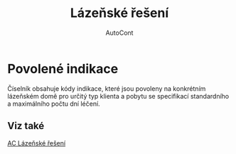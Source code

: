 ﻿---
    title: "Lázeňské řešení"
    author: AutoCont
    ms.date: 04/30/2018
    ms.topic: article
    ms.prod: dynamics-nav-2017
    ms.contentlocale: cs-cz
    ms.lasthandoff: 04/30/2018
---

# Povolené indikace

Číselník obsahuje kódy indikace, které jsou povoleny na konkrétním lázeňském domě pro určitý typ klienta a pobytu se specifikací standardního a maximálního počtu dní léčení. 


## <a name="see-also"></a>Viz také
[AC Lázeňské řešení](ac-spa-solution.md)